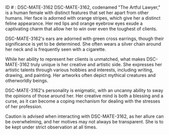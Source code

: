 ID # : DSC-MATE-3162
DSC-MATE-3162, codenamed "The Artful Lawyer," is a human female with distinct features that set her apart from other humans. Her face is adorned with orange stripes, which give her a distinct feline appearance. Her red lips and orange eyebrow eyes exude a captivating charm that allow her to win over even the toughest of clients.

DSC-MATE-3162's ears are adorned with green cross earrings, though their significance is yet to be determined. She often wears a silver chain around her neck and is frequently seen with a cigarette.

While her ability to represent her clients is unmatched, what makes DSC-MATE-3162 truly unique is her creative and artistic side. She expresses her artistic talents through various hobbies and interests, including writing, drawing, and painting. Her artworks often depict mythical creatures and otherworldly beings.

DSC-MATE-3162's personality is enigmatic, with an uncanny ability to sway the opinions of those around her. Her creative mind is both a blessing and a curse, as it can become a coping mechanism for dealing with the stresses of her profession.

Caution is advised when interacting with DSC-MATE-3162, as her allure can be overwhelming, and her motives may not always be transparent. She is to be kept under strict observation at all times.